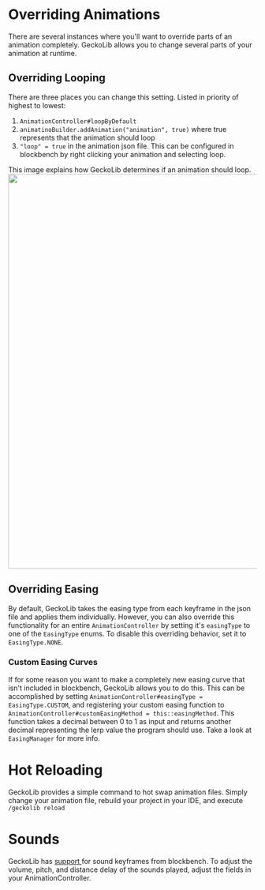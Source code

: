 # Overriding Animations
There are several instances where you'll want to override parts of an animation completely. GeckoLib allows you to change several parts of your animation at runtime.

## Overriding Looping
There are three places you can change this setting. Listed in priority of highest to lowest:
1. `AnimationController#loopByDefault`
2. `animatinoBuilder.addAnimation("animation", true)` where true represents that the animation should loop
3. `"loop" = true` in the animation json file. This can be configured in blockbench by right clicking your animation and selecting loop.

This image explains how GeckoLib determines if an animation should loop.
<img src="https://i.softwarelocker.net/Untitled%20Document.png" width="800" height="800">


## Overriding Easing
By default, GeckoLib takes the easing type from each keyframe in the json file and applies them individually. However, you can also override this functionality for an entire `AnimationController` by setting it's `easingType` to one of the `EasingType` enums. To disable this overriding behavior, set it to `EasingType.NONE`.

### Custom Easing Curves
If for some reason you want to make a completely new easing curve that isn't included in blockbench, GeckoLib allows you to do this. This can be accomplished by setting `AnimationController#easingType = EasingType.CUSTOM`, and registering your custom easing function to `AnimationController#customEasingMethod = this::easingMethod`. This function takes a decimal between 0 to 1 as input and returns another decimal representing the lerp value the program should use. Take a look at `EasingManager` for more info.

# Hot Reloading
GeckoLib provides a simple command to hot swap animation files. Simply change your animation file, rebuild your project in your IDE, and execute `/geckolib reload`

# Sounds
GeckoLib has [support ](https://github.com/bernie-g/geckolib/wiki/Sounds,-Particles,-and-Custom-Instruction-Keyframes#sound-keyframes) for sound keyframes from blockbench. To adjust the volume, pitch, and distance delay of the sounds played, adjust the fields in your AnimationController.